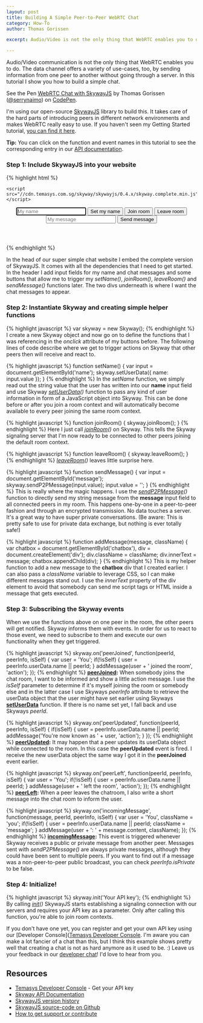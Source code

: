 ```yaml
---
layout: post
title: Building A Simple Peer-to-Peer WebRTC Chat
category: How-To
author: Thomas Gorissen

excerpt: Audio/Video is not the only thing that WebRTC enables you to do. The data channel offers a variety of use-cases, too, to send information from one peer to another without going through a server. In this tutorial I show you how to build a simple chat.

---
```


Audio/Video communication is not the only thing that WebRTC enables you to do. The data channel offers a variety of use-cases, too, by sending information from one peer to another without going through a server. In this tutorial I show you how to build a simple chat.

<p data-height="330" data-theme-id="7751" data-slug-hash="asIzB" data-default-tab="result" class='codepen'>See the Pen <a href='http://codepen.io/serrynaimo/pen/asIzB'>WebRTC Chat with SkywayJS</a> by Thomas Gorissen (<a href='http://codepen.io/serrynaimo'>@serrynaimo</a>) on <a href='http://codepen.io'>CodePen</a>.</p>
<script async src="//codepen.io/assets/embed/ei.js"></script>

I'm using our open-source [SkywayJS](https://github.com/Temasys/SkywayJS) library to build this. It takes care of the hard parts of introducing peers in different network environments and makes WebRTC really easy to use. If you haven't seen my Getting Started tutorial, [you can find it here](http://temasys.github.io/how-to/2014/08/08/Getting_started_with_WebRTC_and_SkywayJS/).

**Tip:** You can click on the function and event names in this tutorial to see the corresponding entry in our [API documentation](http://cdn.temasys.com.sg/skyway/skywayjs/0.4.2/doc/classes/Skyway.html).


### Step 1: Include SkywayJS into your website

{% highlight html %}
<html>
<head>
    <title>WebRTC chat with SkywayJS</title>

    <script src="//cdn.temasys.com.sg/skyway/skywayjs/0.4.x/skyway.complete.min.js"></script>
</head>
<body>

  <header>
    <input type="text" id="name" placeholder="My name" autofocus />
    <button onclick="setName()">Set my name</button>
    <button onclick="joinRoom()">Join room</button>
    <button onclick="leaveRoom()">Leave room</button>
    <br/>
    <input type="text" id="message" placeholder="My message" />
    <button onclick="sendMessage()">Send message</button>
  </header>

  <div id="container">
    <div id="chatbox"></div>
  </div>

</body>
</html>
{% endhighlight %}

In the head of our super simple chat website I embed the complete version of SkywayJS. It comes with all the dependencies that I need to get started. In the header I add input fields for my name and chat messages and some buttons that allow me to trigger my *setName()*, *joinRoom()*, *leaveRoom()* and *sendMessage()* functions later. The two divs underneath is where I want the chat messages to appear.


### Step 2: Instantiate Skyway and creating simple helper functions

{% highlight javascript %}
var skyway = new Skyway();
{% endhighlight %}
I create a new Skyway object and now go on to define the functions that I was referencing in the *onclick* attribute of my buttons before. The following lines of code describe where we get to trigger actions on Skyway that other peers then will receive and react to.

{% highlight javascript %}
function setName() {
  var input = document.getElementById('name');
  skyway.setUserData({
    name: input.value
  });
}
{% endhighlight %}
In the *setName* function, we simply read out the string value that the user has written into our **name** input field and use Skyway *[setUserData](http://cdn.temasys.com.sg/skyway/skywayjs/0.4.2/doc/classes/Skyway.html#method_setUserData)()* function to pass any kind of user information in form of a JavaScript object into Skyway. This can be done before or after you join a room context and will automatically become available to every peer joining the same room context.

{% highlight javascript %}
function joinRoom() {
  skyway.joinRoom();
}
{% endhighlight %}
Here I just call *[joinRoom](http://cdn.temasys.com.sg/skyway/skywayjs/0.4.2/doc/classes/Skyway.html#method_joinRoom)()* on Skyway. This tells the Skyway signaling server that I'm now ready to be connected to other peers joining the default room context.

{% highlight javascript %}
function leaveRoom() {
  skyway.leaveRoom();
}
{% endhighlight %}
*[leaveRoom](http://cdn.temasys.com.sg/skyway/skywayjs/0.4.2/doc/classes/Skyway.html#method_leaveRoom)()* leaves little surprise here.

{% highlight javascript %}
function sendMessage() {
  var input = document.getElementById('message');
  skyway.sendP2PMessage(input.value);
  input.value = '';
}
{% endhighlight %}
This is really where the magic happens. I use the *[sendP2PMessage](http://cdn.temasys.com.sg/skyway/skywayjs/0.4.2/doc/classes/Skyway.html#method_sendP2PMessage)()* function to directly send my string message from the **message** input field to all connected peers in my room. This happens one-by-one in a peer-to-peer fashion and through an encrypted transmission. No data touches a server. It's a great way to have super private conversations. (Be aware: This is pretty safe to use for private data exchange, but nothing is ever totally safe!)

{% highlight javascript %}
function addMessage(message, className) {
  var chatbox = document.getElementById('chatbox'),
    div = document.createElement('div');
  div.className = className;
  div.innerText = message;
  chatbox.appendChild(div);
}
{% endhighlight %}
This is my helper function to add a new message to the **chatbox** div that I created earlier. I can also pass a *className* variable to leverage CSS, so I can make different messages stand out. I use the *innerText* property of the div element to avoid that somebody can send me script tags or HTML inside a message that gets executed.


### Step 3: Subscribing the Skyway events

When we use the functions above on one peer in the room, the other peers will get notified. Skyway informs them with events. In order for us to react to those event, we need to subscribe to them and execute our own functionality when they get triggered.

{% highlight javascript %}
skyway.on('peerJoined', function(peerId, peerInfo, isSelf) {
  var user = 'You';
  if(!isSelf) {
    user = peerInfo.userData.name || peerId;
  }
  addMessage(user + ' joined the room', 'action');
});
{% endhighlight %}
**[peerJoined](http://cdn.temasys.com.sg/skyway/skywayjs/0.4.2/doc/classes/Skyway.html#event_peerJoined):** When somebody joins the chat room, I want to be informed and show a little action message. I use the *isSelf* parameter to determine if it's myself joining the room or somebody else and in the latter case I use Skyways *peerInfo* attribute to retrieve the userData object that the user might have set earlier using Skyways **[setUserData](http://cdn.temasys.com.sg/skyway/skywayjs/0.4.2/doc/classes/Skyway.html#method_setUserData)** function. If there is no name set yet, I fall back and use Skyways *peerId*.

{% highlight javascript %}
skyway.on('peerUpdated', function(peerId, peerInfo, isSelf) {
  if(isSelf) {
    user = peerInfo.userData.name || peerId;
    addMessage('You\'re now known as ' + user, 'action');
  }
});
{% endhighlight %}
**[peerUpdated](http://cdn.temasys.com.sg/skyway/skywayjs/0.4.2/doc/classes/Skyway.html#event_peerUpdated):** It may happen that a peer updates its userData object while connected to the room. In this case the **peerUpdated** event is fired. I receive the new userData object the same way I got it in the **peerJoined** event earlier.

{% highlight javascript %}
skyway.on('peerLeft', function(peerId, peerInfo, isSelf) {
  var user = 'You';
  if(!isSelf) {
    user = peerInfo.userData.name || peerId;
  }
  addMessage(user + ' left the room', 'action');
});
{% endhighlight %}
**[peerLeft](http://cdn.temasys.com.sg/skyway/skywayjs/0.4.2/doc/classes/Skyway.html#event_peerLeft):** When a peer leaves the chatroom, I also write a short message into the chat room to inform the user.

{% highlight javascript %}
skyway.on('incomingMessage', function(message, peerId, peerInfo, isSelf) {
  var user = 'You',
    className = 'you';
  if(!isSelf) {
    user = peerInfo.userData.name || peerId;
    className = 'message';
  }
  addMessage(user + ': ' + message.content, className);
});
{% endhighlight %}
**[incomingMessage](http://cdn.temasys.com.sg/skyway/skywayjs/0.4.2/doc/classes/Skyway.html#event_incomingMessage):** This event is triggered whenever Skyway receives a public or private message from another peer. Messages sent with *sendP2PMessage()* are always private messages, although they could have been sent to multiple peers. If you want to find out if a message was a non-peer-to-peer public broadcast, you can check *peerInfo.isPrivate* to be false.


### Step 4: Initialize!

{% highlight javascript %}
skyway.init('Your API key');
{% endhighlight %}
By calling *[init](http://cdn.temasys.com.sg/skyway/skywayjs/0.4.2/doc/classes/Skyway.html#method_init)()* SkywayJS starts establishing a signaling connection with our servers and requires your API key as a parameter. Only after calling this function, you're able to join room contexts.

If you don't have one yet, you can register and get your own API key using our [Developer Console]([Temasys Developer Console](https://developer.temasys.com.sg). I'm aware you can make a lot fancier of a chat than this, but I think this example shows pretty well that creating a chat is not as hard anymore as it used to be. :) Leave us your feedback in our [developer chat](http://livesupport.temasys.com.sg/)! I'd love to hear from you.


## Resources

- [Temasys Developer Console](https://developer.temasys.com.sg) - Get your API key
- [Skyway API Documentation](http://cdn.temasys.com.sg/skyway/skywayjs/latest/doc/classes/Skyway.html)
- [SkywayJS version history](https://github.com/Temasys/SkywayJS/releases)
- [SkywayJS source-code on Github](http://github.com/Temasys/SkywayJS)
- [How to get support or contribute](http://temasys.github.io/support)


